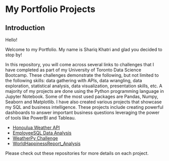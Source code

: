 # My Portfolio Projects

## Introduction

Hello!

Welcome to my Portfolio. My name is Shariq Khatri and glad you decided to stop by!

In this repository, you will come across several links to challenges that I have completed as part of my University of Toronto Data Science Bootcamp. These challenges demonstrate the following, but not limited to the following skills: data gathering with APIs, data wrangling, data exploration, statistical analysis, data visualization, presentation skills, etc. A majority of my projects are done using the Python programming language in Jupyter Notebook. Some of the most used packages are Pandas, Numpy, Seaborn and Matplotlib. I have also created various projects that showcase my SQL and business intelligence. These projects include creating powerful dashboards to answer important business questions leveraging the power of tools like PowerBI and Tableau.


- [Honoulua Weather API](https://github.com/skhatri1193/sqlalchemy-challenge)
- [EmployeeSQL Data Analysis](https://github.com/skhatri1193/sql-challenge)
- [WeatherPy Challenge](https://github.com/skhatri1193/python-api-challenge)
- [WorldHappinessReport_Analysis](https://github.com/skhatri1193/WorldHappinessReport_Analysis)

Please check out these repositories for more details on each project.